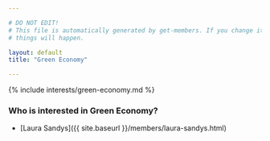 ```yaml
---

# DO NOT EDIT!
# This file is automatically generated by get-members. If you change it, bad
# things will happen.

layout: default
title: "Green Economy"

---
```


{% include interests/green-economy.md %}

### Who is interested in Green Economy?


* [Laura Sandys]({{ site.baseurl }}/members/laura-sandys.html)
